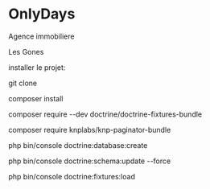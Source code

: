# OnlyDays
Agence immobiliere

Les Gones

installer le projet:

git clone

composer install

composer require --dev doctrine/doctrine-fixtures-bundle

composer require knplabs/knp-paginator-bundle

php bin/console doctrine:database:create

php bin/console doctrine:schema:update --force

php bin/console doctrine:fixtures:load



